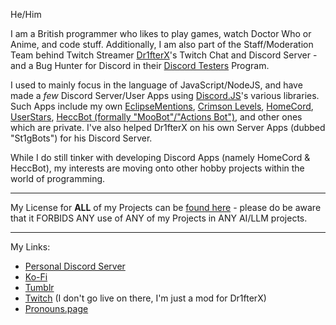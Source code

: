 He/Him

I am a British programmer who likes to play games, watch Doctor Who or Anime, and code stuff.
Additionally, I am also part of the Staff/Moderation Team behind Twitch Streamer [Dr1fterX](https://www.twitch.tv/dr1fterx)'s Twitch Chat and Discord Server - and a Bug Hunter for Discord in their [Discord Testers](https://dis.gd/bugs) Program.

I used to mainly focus in the language of JavaScript/NodeJS, and have made a *few* Discord Server/User Apps using [Discord.JS](https://github.com/discordjs/discord.js)'s various libraries. Such Apps include my own [EclipseMentions](https://github.com/TwilightZebby/EclipseMentionsBot), [Crimson Levels](https://github.com/TwilightZebby/CrimsonLevelsBot), [HomeCord](https://github.com/HomeCord/HomeCord), [UserStars](https://github.com/TwilightZebby/UserStars), [HeccBot (formally "MooBot"/"Actions Bot")](https://github.com/HeccBot/HeccBot), and other ones which are private. I've also helped Dr1fterX on his own Server Apps (dubbed "St1gBots") for his Discord Server.

While I do still tinker with developing Discord Apps (namely HomeCord & HeccBot), my interests are moving onto other hobby projects within the world of programming.

---

My License for **ALL** of my Projects can be [found here](https://github.com/TwilightZebby/license/blob/main/license.md) - please do be aware that it FORBIDS ANY use of ANY of my Projects in ANY AI/LLM projects.

---

My Links:

* [Personal Discord Server](https://discord.gg/nM7fJ8ZqnK)
* [Ko-Fi](https://ko-fi.com/twilightzebby)
* [Tumblr](https://twilightzebby.tumblr.com)
* [Twitch](https://www.twitch.tv/twilightzebby) (I don't go live on there, I'm just a mod for Dr1fterX)
* [Pronouns.page](https://en.pronouns.page/@Zebby)
<!--* [My Website](https://twilightzebby.github.io) hiding while I redesign it lol-->
